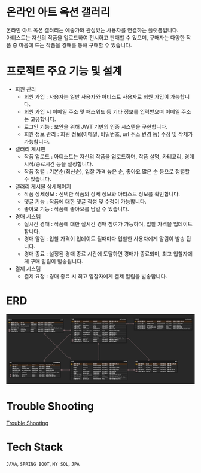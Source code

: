 # 온라인 아트 옥션 갤러리

온라인 아트 옥션 갤러리는 예술가와 관심있는 사용자를 연결하는 플랫폼입니다. <br> 
아티스트는 자신의 작품을 업로드하여 전시하고 판매할 수 있으며, 구매자는 다양한 작품 중 마음에 드는 작품을 경매를 통해 구매할 수 있습니다.

# 프로젝트 주요 기능 및 설계
- 회원 관리
  - 회원 가입 : 사용자는 일반 사용자와 아티스트 사용자로 회원 가입이 가능합니다.
  - 회원 가입 시 이메일 주소 및 패스워드 등 기타 정보를 입력받으며 이메일 주소는 고유합니다.
  - 로그인 기능 : 보안을 위해 JWT 기반의 인증 시스템을 구현합니다.
  - 회원 정보 관리 : 회원 정보(이메일, 비밀번호, url 주소 변경 등) 수정 및 삭제가 가능합니다.
- 갤러리 게시판
  - 작품 업로드 : 아티스트는 자신의 작품을 업로드하며, 작품 설명, 카테고리, 경매시작/종료시간 등을 설정합니다.
  - 작품 정렬 : 기본순(최신순), 입찰 가격 높은 순, 좋아요 많은 순 등으로 정렬할 수 있습니다.
- 갤러리 게시물 상세페이지
  - 작품 상세정보 : 선택한 작품의 상세 정보와 아티스트 정보를 확인합니다.
  - 댓글 기능 : 작품에 대한 댓글 작성 및 수정이 가능합니다.
  - 좋아요 기능 : 작품에 좋아요를 남길 수 있습니다.
- 경매 시스템
  - 실시간 경매 : 작품에 대한 실시간 경매 참여가 가능하며, 입찰 가격을 업데이트 합니다.
  - 경매 알림 : 입찰 가격이 업데이트 될때마다 입찰한 사용자에게 알림이 발송 됩니다.
  - 경매 종료 : 설정된 경매 종료 시간에 도달하면 경매가 종료되며, 최고 입찰자에게 구매 알림이 발송됩니다.
- 결제 시스템
  - 결제 요청 : 경매 종료 시 최고 입찰자에게 결제 알림을 발송합니다.

# ERD
![ERT](doc/img/erd_image_v2.png)

# Trouble Shooting
[Trouble Shooting](doc/TROUBLE_SHOOTING.md)
# Tech Stack
`JAVA`, `SPRING BOOT`, `MY SQL`, `JPA`